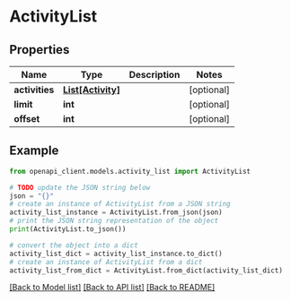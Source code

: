 # ActivityList


## Properties

Name | Type | Description | Notes
------------ | ------------- | ------------- | -------------
**activities** | [**List[Activity]**](Activity.md) |  | [optional] 
**limit** | **int** |  | [optional] 
**offset** | **int** |  | [optional] 

## Example

```python
from openapi_client.models.activity_list import ActivityList

# TODO update the JSON string below
json = "{}"
# create an instance of ActivityList from a JSON string
activity_list_instance = ActivityList.from_json(json)
# print the JSON string representation of the object
print(ActivityList.to_json())

# convert the object into a dict
activity_list_dict = activity_list_instance.to_dict()
# create an instance of ActivityList from a dict
activity_list_from_dict = ActivityList.from_dict(activity_list_dict)
```
[[Back to Model list]](../README.md#documentation-for-models) [[Back to API list]](../README.md#documentation-for-api-endpoints) [[Back to README]](../README.md)


